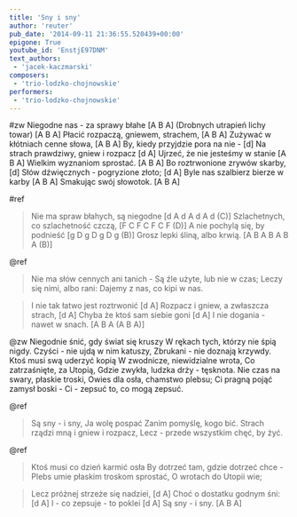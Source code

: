 ```yaml
---
title: 'Sny i sny'
author: 'reuter'
pub_date: '2014-09-11 21:36:55.520439+00:00'
epigone: True
youtube_id: 'EnstjE97DNM'
text_authors:
 - 'jacek-kaczmarski'
composers:
 - 'trio-lodzko-chojnowskie'
performers:
 - 'trio-lodzko-chojnowskie'
---
```


#zw
Niegodne nas - za sprawy błahe [A B A]
(Drobnych utrapień lichy towar) [A B A]
Płacić rozpaczą, gniewem, strachem, [A B A]
Zużywać w kłótniach cenne słowa, [A B A]
By, kiedy przyjdzie pora na nie - [d]
Na strach prawdziwy, gniew i rozpacz [d A]
Ujrzeć, że nie jesteśmy w stanie [A B A]
Wielkim wyznaniom sprostać. [A B A]
Bo roztrwonione zrywów skarby, [d]
Słów dźwięcznych - pogryzione złoto; [d A]
Byle nas szalbierz bierze w karby [A B A]
Smakując swój słowotok. [A B A] 

#ref
>Nie ma spraw błahych, są niegodne [d A d A d A d (C)]
>Szlachetnych, co szlachetność czczą, [F C F C F C F (D)]
>A nie pochylą się, by podnieść [g D g D g D g (B)]
>Grosz lepki śliną, albo krwią. [A B A B A B A (B)]

@ref
>Nie ma słów cennych ani tanich -
>Są źle użyte, lub nie w czas;
>Leczy się nimi, albo rani:
>Dajemy z nas, co kipi w nas.

>I nie tak łatwo jest roztrwonić [d A]
>Rozpacz i gniew, a zwłaszcza strach, [d A]
>Chyba że ktoś sam siebie goni [d A]
>I nie dogania - nawet w snach. [A B A (A B A)]

@zw
Niegodnie śnić, gdy świat się kruszy
W rękach tych, którzy nie śpią nigdy.
Czyści - nie ujdą w nim katuszy,
Zbrukani - nie doznają krzywdy.
Ktoś musi swą uderzyć kopią
W zwodnicze, niewidzialne wrota,
Co zatrzaśnięte, za Utopią,
Gdzie zwykła, ludzka drży - tęsknota.
Nie czas na swary, płaskie troski,
Owies dla osła, chamstwo plebsu;
Ci pragną pojąć zamysł boski -
Ci - zepsuć to, co mogą zepsuć.

@ref
>Są sny - i sny, Ja wolę pospać
>Zanim pomyślę, kogo bić.
>Strach rządzi mną i gniew i rozpacz,
>Lecz - przede wszystkim chęć, by żyć.

@ref
>Ktoś musi co dzień karmić osła
>By dotrzeć tam, gdzie dotrzeć chce -
>Plebs umie płaskim troskom sprostać,
>O wrotach do Utopii wie;

>Lecz próżnej strzeże się nadziei, [d A]
>Choć o dostatku godnym śni: [d A]
>I - co zepsuje - to poklei [d A]
>Są sny - i sny. [A B A]